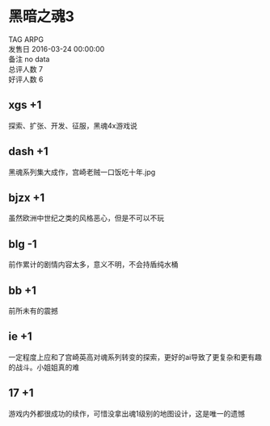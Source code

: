 



# 黑暗之魂3
  
TAG ARPG  
发售日 2016-03-24 00:00:00  
备注 no data  
总评人数 7  
好评人数 6
## xgs +1


探索、扩张、开发、征服，黑魂4x游戏说
## dash +1


黑魂系列集大成作，宫崎老贼一口饭吃十年.jpg
## bjzx +1


虽然欧洲中世纪之类的风格恶心，但是不可以不玩
## blg -1


前作累计的剧情内容太多，意义不明，不会持盾纯水桶
## bb +1


前所未有的震撼
## ie +1


一定程度上应和了宫崎英高对魂系列转变的探索，更好的ai导致了更复杂和更有趣的战斗。小姐姐真的难
## 17 +1


游戏内外都很成功的续作，可惜没拿出魂1级别的地图设计，这是唯一的遗憾